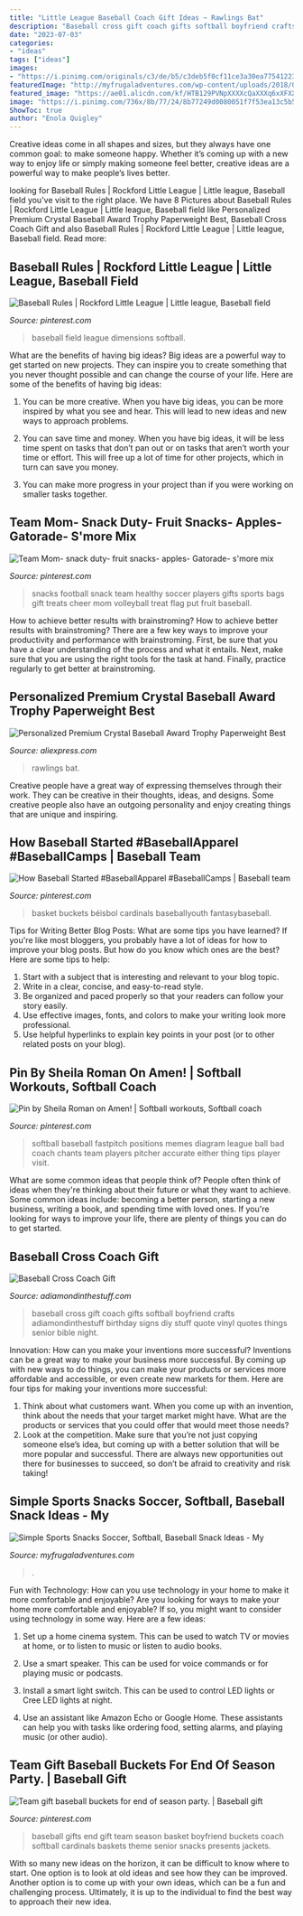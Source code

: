 ```yaml
---
title: "Little League Baseball Coach Gift Ideas ~ Rawlings Bat"
description: "Baseball cross gift coach gifts softball boyfriend crafts adiamondinthestuff birthday signs diy stuff quote vinyl quotes things senior bible night"
date: "2023-07-03"
categories:
- "ideas"
tags: ["ideas"]
images:
- "https://i.pinimg.com/originals/c3/de/b5/c3deb5f0cf11ce3a30ea7754122319fe.jpg"
featuredImage: "http://myfrugaladventures.com/wp-content/uploads/2018/08/Softball-Treat-Ideas.jpg"
featured_image: "https://ae01.alicdn.com/kf/HTB129PVNpXXXXcQaXXXq6xXFXXXm/Personalized-Premium-Crystal-Baseball-Award-Trophy-Paperweight-Best-Coach-Gift.jpg"
image: "https://i.pinimg.com/736x/8b/77/24/8b77249d0080051f7f53ea13c5b5c987.jpg"
ShowToc: true
author: "Enola Quigley"
---
```



Creative ideas come in all shapes and sizes, but they always have one common goal: to make someone happy. Whether it’s coming up with a new way to enjoy life or simply making someone feel better, creative ideas are a powerful way to make people’s lives better.

	

		
looking for Baseball Rules | Rockford Little League | Little league, Baseball field you've visit to the right place. We have 8 Pictures about Baseball Rules | Rockford Little League | Little league, Baseball field like Personalized Premium Crystal Baseball Award Trophy Paperweight Best, Baseball Cross Coach Gift and also Baseball Rules | Rockford Little League | Little league, Baseball field. Read more:
		
    
## Baseball Rules | Rockford Little League | Little League, Baseball Field

<img loading=lazy src="https://i.pinimg.com/736x/8b/77/24/8b77249d0080051f7f53ea13c5b5c987.jpg" onerror="this.onerror=null;this.src='https://tse2.mm.bing.net/th?id=OIP.o7_GD1TKnLlHpUINQ2t2XQHaFj&amp;pid=15.1';" alt="Baseball Rules | Rockford Little League | Little league, Baseball field">

_Source: pinterest.com_

>baseball field league dimensions softball. 

	

What are the benefits of having big ideas?
Big ideas are a powerful way to get started on new projects. They can inspire you to create something that you never thought possible and can change the course of your life. Here are some of the benefits of having big ideas:
1. You can be more creative. When you have big ideas, you can be more inspired by what you see and hear. This will lead to new ideas and new ways to approach problems.

2. You can save time and money. When you have big ideas, it will be less time spent on tasks that don’t pan out or on tasks that aren’t worth your time or effort. This will free up a lot of time for other projects, which in turn can save you money.

3. You can make more progress in your project than if you were working on smaller tasks together.

    
## Team Mom- Snack Duty- Fruit Snacks- Apples- Gatorade- S&#039;more Mix

<img loading=lazy src="https://i.pinimg.com/originals/26/4a/50/264a5012c5f7df087d7e336cf551623f.jpg" onerror="this.onerror=null;this.src='https://tse2.mm.bing.net/th?id=OIP._SfByzjzoHMq0iRWhORsggHaJ4&amp;pid=15.1';" alt="Team Mom- snack duty- fruit snacks- apples- Gatorade- s&#039;more mix">

_Source: pinterest.com_

>snacks football snack team healthy soccer players gifts sports bags gift treats cheer mom volleyball treat flag put fruit baseball. 

	

How to achieve better results with brainstroming?
How to achieve better results with brainstroming? There are a few key ways to improve your productivity and performance with brainstroming. First, be sure that you have a clear understanding of the process and what it entails. Next, make sure that you are using the right tools for the task at hand. Finally, practice regularly to get better at brainstroming.

    
## Personalized Premium Crystal Baseball Award Trophy Paperweight Best

<img loading=lazy src="https://ae01.alicdn.com/kf/HTB129PVNpXXXXcQaXXXq6xXFXXXm/Personalized-Premium-Crystal-Baseball-Award-Trophy-Paperweight-Best-Coach-Gift.jpg" onerror="this.onerror=null;this.src='https://tse4.mm.bing.net/th?id=OIP.EltvsfgpJt0L5NFXxV6cPAHaHa&amp;pid=15.1';" alt="Personalized Premium Crystal Baseball Award Trophy Paperweight Best">

_Source: aliexpress.com_

>rawlings bat. 

	

Creative people have a great way of expressing themselves through their work. They can be creative in their thoughts, ideas, and designs. Some creative people also have an outgoing personality and enjoy creating things that are unique and inspiring.

    
## How Baseball Started #BaseballApparel #BaseballCamps | Baseball Team

<img loading=lazy src="https://i.pinimg.com/originals/18/07/eb/1807eb36f1ae10c6826a1a29eb4eb726.jpg" onerror="this.onerror=null;this.src='https://tse2.mm.bing.net/th?id=OIP.kwRjJUVhzXg71VKtn-c_1AHaJ4&amp;pid=15.1';" alt="How Baseball Started #BaseballApparel #BaseballCamps | Baseball team">

_Source: pinterest.com_

>basket buckets béisbol cardinals baseballyouth fantasybaseball. 

	

Tips for Writing Better Blog Posts: What are some tips you have learned?
If you're like most bloggers, you probably have a lot of ideas for how to improve your blog posts. But how do you know which ones are the best? Here are some tips to help:
1. Start with a subject that is interesting and relevant to your blog topic.
2. Write in a clear, concise, and easy-to-read style.
3. Be organized and paced properly so that your readers can follow your story easily.
4. Use effective images, fonts, and colors to make your writing look more professional.
5. Use helpful hyperlinks to explain key points in your post (or to other related posts on your blog).

    
## Pin By Sheila Roman On Amen! | Softball Workouts, Softball Coach

<img loading=lazy src="https://i.pinimg.com/736x/31/fe/91/31fe916e134e470037dd53ecd211d48e--amen-athletic.jpg" onerror="this.onerror=null;this.src='https://tse1.mm.bing.net/th?id=OIP.B4UoPiQcpFqqZsF8eHeGgAHaHa&amp;pid=15.1';" alt="Pin by Sheila Roman on Amen! | Softball workouts, Softball coach">

_Source: pinterest.com_

>softball baseball fastpitch positions memes diagram league ball bad coach chants team players pitcher accurate either thing tips player visit. 

	

What are some common ideas that people think of?
People often think of ideas when they're thinking about their future or what they want to achieve. Some common ideas include: becoming a better person, starting a new business, writing a book, and spending time with loved ones. If you're looking for ways to improve your life, there are plenty of things you can do to get started.

    
## Baseball Cross Coach Gift

<img loading=lazy src="https://i0.wp.com/adiamondinthestuff.com/wp-content/uploads/2015/06/IMG_0615-edit.jpg" onerror="this.onerror=null;this.src='https://tse3.mm.bing.net/th?id=OIP.KFHgHFfAy8V5OGBGbUaq3AHaKf&amp;pid=15.1';" alt="Baseball Cross Coach Gift">

_Source: adiamondinthestuff.com_

>baseball cross gift coach gifts softball boyfriend crafts adiamondinthestuff birthday signs diy stuff quote vinyl quotes things senior bible night. 

	

Innovation: How can you make your inventions more successful?
Inventions can be a great way to make your business more successful. By coming up with new ways to do things, you can make your products or services more affordable and accessible, or even create new markets for them. Here are four tips for making your inventions more successful:
1. Think about what customers want. When you come up with an invention, think about the needs that your target market might have. What are the products or services that you could offer that would meet those needs?
2. Look at the competition. Make sure that you’re not just copying someone else’s idea, but coming up with a better solution that will be more popular and successful. There are always new opportunities out there for businesses to succeed, so don’t be afraid to creativity and risk taking!

    
## Simple Sports Snacks Soccer, Softball, Baseball Snack Ideas - My

<img loading=lazy src="http://myfrugaladventures.com/wp-content/uploads/2018/08/Softball-Treat-Ideas.jpg" onerror="this.onerror=null;this.src='https://tse2.mm.bing.net/th?id=OIP.RMpeaLfIUaXAJqpwWTAAUAHaLH&amp;pid=15.1';" alt="Simple Sports Snacks Soccer, Softball, Baseball Snack Ideas - My">

_Source: myfrugaladventures.com_

>. 

	

Fun with Technology: How can you use technology in your home to make it more comfortable and enjoyable?
Are you looking for ways to make your home more comfortable and enjoyable? If so, you might want to consider using technology in some way. Here are a few ideas:
1. Set up a home cinema system. This can be used to watch TV or movies at home, or to listen to music or listen to audio books.

2. Use a smart speaker. This can be used for voice commands or for playing music or podcasts.

3. Install a smart light switch. This can be used to control LED lights or Cree LED lights at night.

4. Use an assistant like Amazon Echo or Google Home. These assistants can help you with tasks like ordering food, setting alarms, and playing music (or other audio).

    
## Team Gift Baseball Buckets For End Of Season Party. | Baseball Gift

<img loading=lazy src="https://i.pinimg.com/originals/c3/de/b5/c3deb5f0cf11ce3a30ea7754122319fe.jpg" onerror="this.onerror=null;this.src='https://tse4.mm.bing.net/th?id=OIP.MTAZ8k4aKDMvHGwsWnQmHQHaJ4&amp;pid=15.1';" alt="Team gift baseball buckets for end of season party. | Baseball gift">

_Source: pinterest.com_

>baseball gifts end gift team season basket boyfriend buckets coach softball cardinals baskets theme senior snacks presents jackets. 

	

With so many new ideas on the horizon, it can be difficult to know where to start. One option is to look at old ideas and see how they can be improved. Another option is to come up with your own ideas, which can be a fun and challenging process. Ultimately, it is up to the individual to find the best way to approach their new idea.

